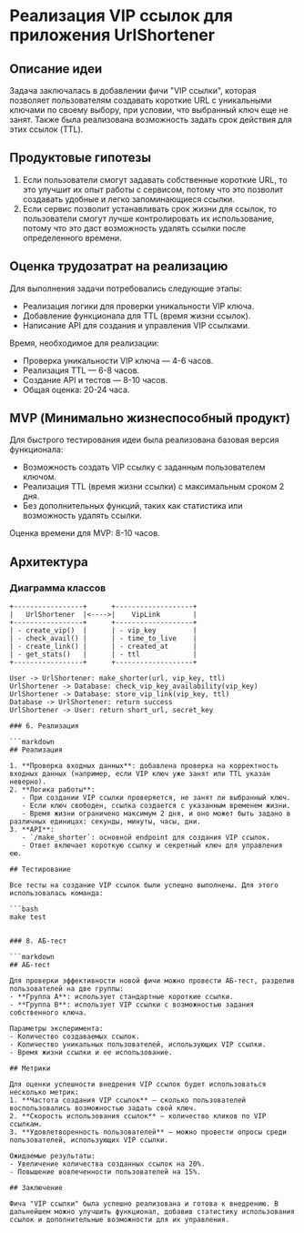 # Реализация VIP ссылок для приложения UrlShortener

## Описание идеи

Задача заключалась в добавлении фичи "VIP ссылки", которая позволяет пользователям создавать короткие URL с уникальными ключами по своему выбору, при условии, что выбранный ключ еще не занят. Также была реализована возможность задать срок действия для этих ссылок (TTL).

## Продуктовые гипотезы

1. Если пользователи смогут задавать собственные короткие URL, то это улучшит их опыт работы с сервисом, потому что это позволит создавать удобные и легко запоминающиеся ссылки.
2. Если сервис позволит устанавливать срок жизни для ссылок, то пользователи смогут лучше контролировать их использование, потому что это даст возможность удалять ссылки после определенного времени.

## Оценка трудозатрат на реализацию

Для выполнения задачи потребовались следующие этапы:
- Реализация логики для проверки уникальности VIP ключа.
- Добавление функционала для TTL (время жизни ссылок).
- Написание API для создания и управления VIP ссылками.

Время, необходимое для реализации:
- Проверка уникальности VIP ключа — 4-6 часов.
- Реализация TTL — 6-8 часов.
- Создание API и тестов — 8-10 часов.
- Общая оценка: 20-24 часа.

## MVP (Минимально жизнеспособный продукт)

Для быстрого тестирования идеи была реализована базовая версия функционала:
- Возможность создать VIP ссылку с заданным пользователем ключом.
- Реализация TTL (время жизни ссылки) с максимальным сроком 2 дня.
- Без дополнительных функций, таких как статистика или возможность удалять ссылки.

Оценка времени для MVP: 8-10 часов.

## Архитектура

### Диаграмма классов

```plaintext
+-----------------+      +-------------------+
|   UrlShortener  |<---->|    VipLink        |
+-----------------+      +-------------------+
| - create_vip()  |      | - vip_key         |
| - check_avail() |      | - time_to_live    |
| - create_link() |      | - created_at      |
| - get_stats()   |      | - ttl             |
+-----------------+      +-------------------+

User -> UrlShortener: make_shorter(url, vip_key, ttl)
UrlShortener -> Database: check_vip_key_availability(vip_key)
UrlShortener -> Database: store_vip_link(vip_key, ttl)
Database -> UrlShortener: return success
UrlShortener -> User: return short_url, secret_key

### 6. Реализация

```markdown
## Реализация

1. **Проверка входных данных**: добавлена проверка на корректность входных данных (например, если VIP ключ уже занят или TTL указан неверно).
2. **Логика работы**:
   - При создании VIP ссылки проверяется, не занят ли выбранный ключ.
   - Если ключ свободен, ссылка создается с указанным временем жизни.
   - Время жизни ограничено максимум 2 дня, и оно может быть задано в различных единицах: секунды, минуты, часы, дни.
3. **API**:
   - `/make_shorter`: основной endpoint для создания VIP ссылок.
   - Ответ включает короткую ссылку и секретный ключ для управления ею.

## Тестирование

Все тесты на создание VIP ссылок были успешно выполнены. Для этого использовалась команда:

```bash
make test


### 8. АБ-тест

```markdown
## АБ-тест

Для проверки эффективности новой фичи можно провести АБ-тест, разделив пользователей на две группы:
- **Группа A**: использует стандартные короткие ссылки.
- **Группа B**: использует VIP ссылки с возможностью задания собственного ключа.

Параметры эксперимента:
- Количество создаваемых ссылок.
- Количество уникальных пользователей, использующих VIP ссылки.
- Время жизни ссылки и ее использование.

## Метрики

Для оценки успешности внедрения VIP ссылок будет использоваться несколько метрик:
1. **Частота создания VIP ссылок** — сколько пользователей воспользовались возможностью задать свой ключ.
2. **Скорость использования ссылок** — количество кликов по VIP ссылкам.
3. **Удовлетворенность пользователей** — можно провести опросы среди пользователей, использующих VIP ссылки.

Ожидаемые результаты:
- Увеличение количества созданных ссылок на 20%.
- Повышение вовлеченности пользователей на 15%.

## Заключение

Фича "VIP ссылки" была успешно реализована и готова к внедрению. В дальнейшем можно улучшить функционал, добавив статистику использования ссылок и дополнительные возможности для их управления.
